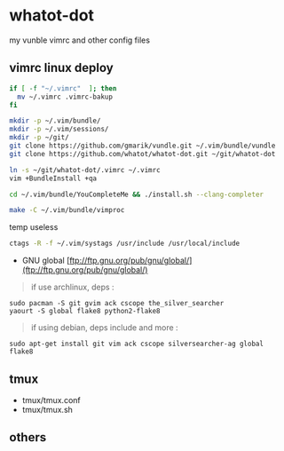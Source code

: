 # whatot-dot

my vunble vimrc and other config files

## vimrc linux deploy

```bash
if [ -f "~/.vimrc"  ]; then
  mv ~/.vimrc .vimrc-bakup
fi

mkdir -p ~/.vim/bundle/
mkdir -p ~/.vim/sessions/
mkdir -p ~/git/
git clone https://github.com/gmarik/vundle.git ~/.vim/bundle/vundle
git clone https://github.com/whatot/whatot-dot.git ~/git/whatot-dot

ln -s ~/git/whatot-dot/.vimrc ~/.vimrc
vim +BundleInstall +qa

cd ~/.vim/bundle/YouCompleteMe && ./install.sh --clang-completer

make -C ~/.vim/bundle/vimproc
```

temp useless
```bash
ctags -R -f ~/.vim/systags /usr/include /usr/local/include
```


* GNU global  [ftp://ftp.gnu.org/pub/gnu/global/](ftp://ftp.gnu.org/pub/gnu/global/)

> if use archlinux, deps :

```
sudo pacman -S git gvim ack cscope the_silver_searcher
yaourt -S global flake8 python2-flake8
```

> if using debian, deps include and more :

```
sudo apt-get install git vim ack cscope silversearcher-ag global flake8
```

## tmux

* tmux/tmux.conf
* tmux/tmux.sh

## others


